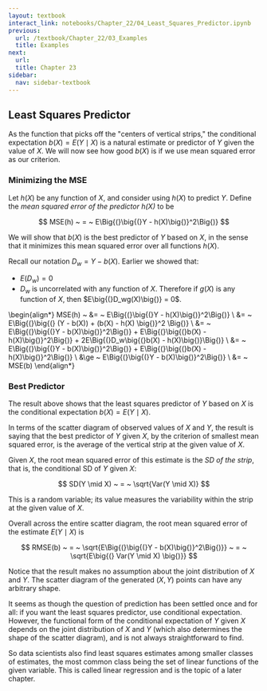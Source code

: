 ```yaml
---
layout: textbook
interact_link: notebooks/Chapter_22/04_Least_Squares_Predictor.ipynb
previous:
  url: /textbook/Chapter_22/03_Examples
  title: Examples
next:
  url: 
  title: Chapter 23
sidebar:
  nav: sidebar-textbook
---
```


## Least Squares Predictor ##

As the function that picks off the "centers of vertical strips," the conditional expectation $b(X) = E(Y \mid X)$ is a natural estimate or predictor of $Y$ given the value of $X$. We will now see how good $b(X)$ is if we use mean squared error as our criterion.

### Minimizing the MSE ###
Let $h(X)$ be any function of $X$, and consider using $h(X)$ to predict $Y$. Define the *mean squared error of the predictor $h(X)$* to be

$$
MSE(h) ~ = ~ E\Big{(}\big{(}Y - h(X)\big{)}^2\Big{)}
$$

We will show that $b(X)$ is the best predictor of $Y$ based on $X$, in the sense that it minimizes this mean squared error over all functions $h(X)$.

Recall our notation $D_w = Y - b(X)$. Earlier we showed that:
- $E(D_w) = 0$ 
- $D_w$ is uncorrelated with any function of $X$. Therefore if $g(X)$ is any function of $X$, then $E\big{(}D_wg(X)\big{)} = 0$.

\begin{align*}
MSE(h) ~ &= ~ E\Big{(}\big{(}Y - h(X)\big{)}^2\Big{)} \\
&= ~ E\Big{(}\big{(} (Y - b(X)) + (b(X) - h(X) \big{)}^2 \Big{)} \\
&= ~ E\Big{(}\big{(}Y - b(X)\big{)}^2\Big{)} + E\Big{(}\big{(}b(X) - h(X)\big{)}^2\Big{)} + 2E\Big{(}D_w\big{(}b(X) - h(X)\big{)}\Big{)} \\
&= ~ E\Big{(}\big{(}Y - b(X)\big{)}^2\Big{)} + E\Big{(}\big{(}b(X) - h(X)\big{)}^2\Big{)} \\
&\ge ~ E\Big{(}\big{(}Y - b(X)\big{)}^2\Big{)} \\
&= ~ MSE(b)
\end{align*}

### Best Predictor ###
The result above shows that the least squares predictor of $Y$ based on $X$ is the conditional expectation $b(X) = E(Y \mid X)$. 

In terms of the scatter diagram of observed values of $X$ and $Y$, the result is saying that the best predictor of $Y$ given $X$, by the criterion of smallest mean squared error, is the average of the vertical strip at the given value of $X$.

Given $X$, the root mean squared error of this estimate is the *SD of the strip*, that is, the conditional SD of $Y$ given $X$:

$$
SD(Y \mid X) ~ = ~ \sqrt{Var(Y \mid X)}
$$

This is a random variable; its value measures the variability within the strip at the given value of $X$.

Overall across the entire scatter diagram, the root mean squared error of the estimate $E(Y \mid X)$ is

$$
RMSE(b) ~ = ~ \sqrt{E\Big{(}\big{(}Y - b(X)\big{)}^2\Big{)}} ~ = ~ \sqrt{E\big{(} Var(Y \mid X) \big{)}}
$$

Notice that the result makes no assumption about the joint distribution of $X$ and $Y$. The scatter diagram of the generated $(X, Y)$ points can have any arbitrary shape.

It seems as though the question of prediction has been settled once and for all: if you want the least squares predictor, use conditional expectation. However, the functional form of the conditional expectation of $Y$ given $X$ depends on the joint distribution of $X$ and $Y$ (which also determines the shape of the scatter diagram), and is not always straightforward to find.

So data scientists also find least squares estimates among smaller classes of estimates, the most common class being the set of linear functions of the given variable. This is called linear regression and is the topic of a later chapter.

